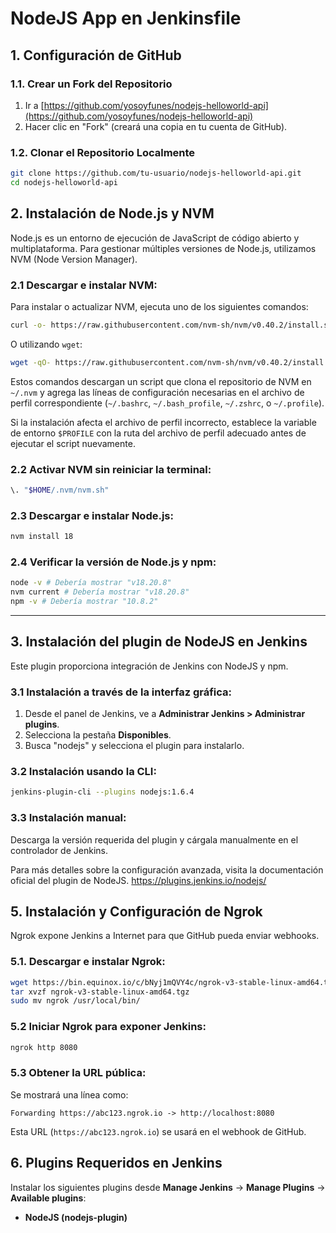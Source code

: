 # NodeJS App en Jenkinsfile

## 1. Configuración de GitHub

### 1.1. Crear un Fork del Repositorio

1. Ir a [https://github.com/yosoyfunes/nodejs-helloworld-api](https://github.com/yosoyfunes/nodejs-helloworld-api)
2. Hacer clic en "Fork" (creará una copia en tu cuenta de GitHub).

### 1.2. Clonar el Repositorio Localmente

```bash
git clone https://github.com/tu-usuario/nodejs-helloworld-api.git
cd nodejs-helloworld-api
```

## 2. Instalación de Node.js y NVM

Node.js es un entorno de ejecución de JavaScript de código abierto y multiplataforma. Para gestionar múltiples versiones de Node.js, utilizamos NVM (Node Version Manager).

### 2.1 Descargar e instalar NVM:
Para instalar o actualizar NVM, ejecuta uno de los siguientes comandos:

```sh
curl -o- https://raw.githubusercontent.com/nvm-sh/nvm/v0.40.2/install.sh | bash
```

O utilizando `wget`:

```sh
wget -qO- https://raw.githubusercontent.com/nvm-sh/nvm/v0.40.2/install.sh | bash
```

Estos comandos descargan un script que clona el repositorio de NVM en `~/.nvm` y agrega las líneas de configuración necesarias en el archivo de perfil correspondiente (`~/.bashrc`, `~/.bash_profile`, `~/.zshrc`, o `~/.profile`).

Si la instalación afecta el archivo de perfil incorrecto, establece la variable de entorno `$PROFILE` con la ruta del archivo de perfil adecuado antes de ejecutar el script nuevamente.

### 2.2 Activar NVM sin reiniciar la terminal:
```sh
\. "$HOME/.nvm/nvm.sh"
```

### 2.3 Descargar e instalar Node.js:
```sh
nvm install 18
```

### 2.4 Verificar la versión de Node.js y npm:
```sh
node -v # Debería mostrar "v18.20.8"
nvm current # Debería mostrar "v18.20.8"
npm -v # Debería mostrar "10.8.2"
```

---

## 3. Instalación del plugin de NodeJS en Jenkins

Este plugin proporciona integración de Jenkins con NodeJS y npm.

### 3.1 Instalación a través de la interfaz gráfica:
1. Desde el panel de Jenkins, ve a **Administrar Jenkins > Administrar plugins**.
2. Selecciona la pestaña **Disponibles**.
3. Busca "nodejs" y selecciona el plugin para instalarlo.

### 3.2 Instalación usando la CLI:
```sh
jenkins-plugin-cli --plugins nodejs:1.6.4
```

### 3.3 Instalación manual:
Descarga la versión requerida del plugin y cárgala manualmente en el controlador de Jenkins.

Para más detalles sobre la configuración avanzada, visita la documentación oficial del plugin de NodeJS. https://plugins.jenkins.io/nodejs/

## 5. Instalación y Configuración de Ngrok

Ngrok expone Jenkins a Internet para que GitHub pueda enviar webhooks.

### 5.1. Descargar e instalar Ngrok:

```bash
wget https://bin.equinox.io/c/bNyj1mQVY4c/ngrok-v3-stable-linux-amd64.tgz
tar xvzf ngrok-v3-stable-linux-amd64.tgz
sudo mv ngrok /usr/local/bin/
```

### 5.2 Iniciar Ngrok para exponer Jenkins:

```bash
ngrok http 8080
```

### 5.3 Obtener la URL pública:

Se mostrará una línea como:

```
Forwarding https://abc123.ngrok.io -> http://localhost:8080
```

Esta URL (`https://abc123.ngrok.io`) se usará en el webhook de GitHub.

## 6. Plugins Requeridos en Jenkins

Instalar los siguientes plugins desde **Manage Jenkins** → **Manage Plugins** → **Available plugins**:

- **NodeJS (nodejs-plugin)**
